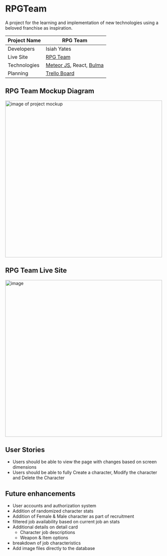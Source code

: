 # RPGTeam

A project for the learning and implementation of new technologies using a beloved franchise as inspiration.



| Project Name | RPG Team                                                |
|--------------|---------------------------------------------------------------------|
| Developers   | Isiah Yates                                                         |
| Live Site    | [RPG Team](https://rpgteam-iy.meteorapp.com/)   |
| Technologies | [Meteor JS](https://www.meteor.com/), React, [Bulma](https://bulma.io/)                                       |
| Planning     | [Trello Board](https://trello.com/b/D5AIRwW0/rpg-team) |


## RPG Team Mockup Diagram
<img width="500" alt="image of project mockup" src="https://user-images.githubusercontent.com/100257983/185259227-26e53972-7fa0-431d-9eba-2174ab66ebe1.png">

## RPG Team Live Site
<img width="500" alt="image" src="https://user-images.githubusercontent.com/100257983/185273246-c57f52f4-920f-457d-b2db-4ff141a1756e.png">


## User Stories
- Users should be able to view the page with changes based on screen dimensions
- Users should be able to fully Create a character, Modify the character and Delete the Character

## Future enhancements
- User accounts and authorization system
- Addition of randomized character stats
- Addition of Female & Male character as part of recruitment
- filtered job availability based on current job an stats
- Additional details on detail card
  - Character job descriptions
  - Weapon & Item options
- breakdown of job characteristics
- Add image files directly to the database

